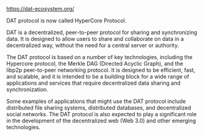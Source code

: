 https://dat-ecosystem.org/ 

DAT protocol is now called HyperCore Protocol. 

DAT is a decentralized, peer-to-peer protocol for sharing and synchronizing data. It is designed to allow users to share and collaborate on data in a decentralized way, without the need for a central server or authority.

The DAT protocol is based on a number of key technologies, including the Hypercore protocol, the Merkle DAG (Directed Acyclic Graph), and the libp2p peer-to-peer networking protocol. It is designed to be efficient, fast, and scalable, and it is intended to be a building block for a wide range of applications and services that require decentralized data sharing and synchronization.

Some examples of applications that might use the DAT protocol include distributed file sharing systems, distributed databases, and decentralized social networks. The DAT protocol is also expected to play a significant role in the development of the decentralized web (Web 3.0) and other emerging technologies.